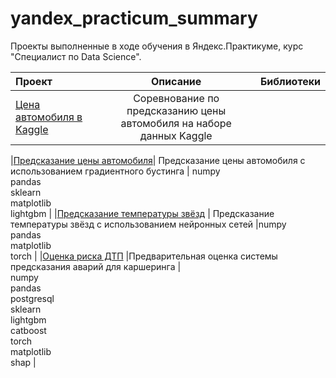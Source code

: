 # yandex_practicum_summary
 Проекты выполненные в ходе обучения в Яндекс.Практикуме, курс "Специалист по Data Science".

| Проект                      |  Описание                           | Библиотеки  |
|:----------------------------|:-----------------------------------:|------------:|  
|[Цена автомобиля в Kaggle](https://github.com/ltsipunov/w1_car_price)|Соревнование по предсказанию цены автомобиля на наборе данных Kaggle ||

|[Предсказание цены автомобиля](https://github.com/ltsipunov/24_car_accidents/19_gradient)| Предсказание цены автомобиля с использованием градиентного бустинга | numpy <br> pandas <br>sklearn<br>matplotlib<br>lightgbm |
|[Предсказание температуры звёзд](https://github.com/ltsipunov/24_temperature_of_stars) | Предсказание температуры звёзд с использованием нейронных сетей |numpy<br> pandas <br> matplotlib <br> torch |
|[Оценка риска ДТП](https://github.com/ltsipunov/24_car_accidents) |Предварительная оценка системы предсказания аварий для каршеринга | <br> numpy<br> pandas<br>postgresql<br>sklearn<br>lightgbm<br>catboost<br>torch<br>matplotlib<br>shap  |
